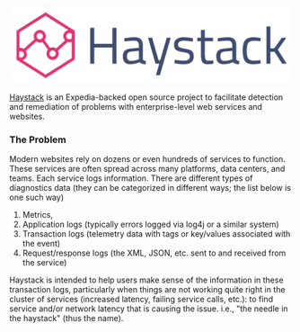 <img src="src/images/logo.png" style="width: 600px;"/>

[Haystack](https://github.com/ExpediaDotCom/haystack) is an Expedia-backed open source project to facilitate detection
and remediation of problems with enterprise-level web services and websites.

### The Problem
Modern websites rely on dozens or even hundreds of services to function. These services are often spread across many
platforms, data centers, and teams. Each service logs information. There are different types of diagnostics data (they can be
categorized in different ways; the list below is one such way)
1. Metrics,
2. Application logs (typically errors logged via log4j or a similar system)
3. Transaction logs (telemetry data with tags or key/values associated with the event)
4. Request/response logs (the XML, JSON, etc. sent to and received from the service)

Haystack is intended to help users make sense of the information in these transaction logs, particularly when things are not
working quite right in the cluster of services (increased latency, failing service calls, etc.): to find service and/or network latency that is causing the issue. i.e., "the needle in the haystack" (thus the name).

